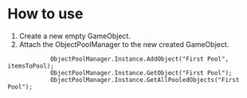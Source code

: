 # How to use
1) Create a new empty GameObject.
2) Attach the ObjectPoolManager to the new created GameObject.


```
            ObjectPoolManager.Instance.AddObject("First Pool", itemsToPool);
            ObjectPoolManager.Instance.GetObject("First Pool");
            ObjectPoolManager.Instance.GetAllPooledObjects("First Pool");

```
